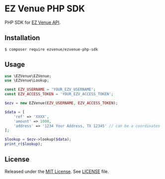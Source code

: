 EZ Venue PHP SDK
============================

PHP SDK for [EZ Venue API](https://www.ezvenue.app/docs/developer).

## Installation
```term
$ composer require ezvenue/ezvenue-php-sdk
```

## Usage
```php
use \EZVenue\EZVenue;
use \EZVenue\Lookup;

const EZV_USERNAME = 'YOUR_EZV_USERNAME';
const EZV_ACCESS_TOKEN = 'YOUR_EZV_ACCESS_TOKEN';

$ezv = new EZVenue(EZV_USERNAME, EZV_ACCESS_TOKEN);

$data = [
    'ref' => 'XXXX',
    'amount' => 1000,
    'address' => '1234 Your Address, TX 12345' // can be a coordinates e.g. 123.233334,-93.334343
];

$lookup = $ezv->lookup($data);
print_r($lookup);
```

## License
Released under the [MIT License](http://opensource.org/licenses/MIT).
See [LICENSE](LICENSE) file.
